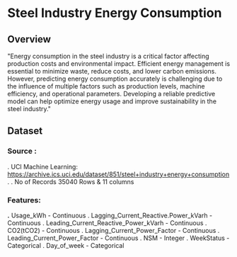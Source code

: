 # Steel Industry Energy Consumption

## Overview 
 
"Energy consumption in the steel industry is a critical factor affecting production costs and environmental impact. Efficient energy management is essential to minimize waste, reduce costs, and lower carbon emissions. However, predicting energy consumption accurately is challenging due to the influence of multiple factors such as production levels, machine efficiency, and operational parameters. Developing a reliable predictive model can help optimize energy usage and improve sustainability in the steel industry." 

## Dataset 

### Source :

 .  UCI Machine Learning: https://archive.ics.uci.edu/dataset/851/steel+industry+energy+consumption.
 .  No of Records 35040 Rows & 11 columns


### Features:  

**.**   Usage_kWh - Continuous
. Lagging_Current_Reactive.Power_kVarh - Continuous
. Leading_Current_Reactive_Power_kVarh - Continuous
. CO2(tCO2) - Continuous
. Lagging_Current_Power_Factor - Continuous
. Leading_Current_Power_Factor - Continuous
. NSM - Integer
. WeekStatus - Categorical
. Day_of_week - Categorical 




